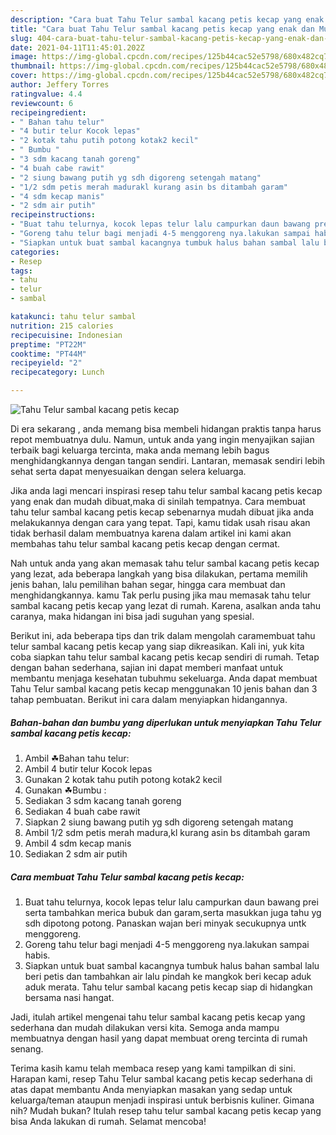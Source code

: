 ```yaml
---
description: "Cara buat Tahu Telur sambal kacang petis kecap yang enak dan Mudah Dibuat"
title: "Cara buat Tahu Telur sambal kacang petis kecap yang enak dan Mudah Dibuat"
slug: 404-cara-buat-tahu-telur-sambal-kacang-petis-kecap-yang-enak-dan-mudah-dibuat
date: 2021-04-11T11:45:01.202Z
image: https://img-global.cpcdn.com/recipes/125b44cac52e5798/680x482cq70/tahu-telur-sambal-kacang-petis-kecap-foto-resep-utama.jpg
thumbnail: https://img-global.cpcdn.com/recipes/125b44cac52e5798/680x482cq70/tahu-telur-sambal-kacang-petis-kecap-foto-resep-utama.jpg
cover: https://img-global.cpcdn.com/recipes/125b44cac52e5798/680x482cq70/tahu-telur-sambal-kacang-petis-kecap-foto-resep-utama.jpg
author: Jeffery Torres
ratingvalue: 4.4
reviewcount: 6
recipeingredient:
- " Bahan tahu telur"
- "4 butir telur Kocok lepas"
- "2 kotak tahu putih potong kotak2 kecil"
- " Bumbu "
- "3 sdm kacang tanah goreng"
- "4 buah cabe rawit"
- "2 siung bawang putih yg sdh digoreng setengah matang"
- "1/2 sdm petis merah madurakl kurang asin bs ditambah garam"
- "4 sdm kecap manis"
- "2 sdm air putih"
recipeinstructions:
- "Buat tahu telurnya, kocok lepas telur lalu campurkan daun bawang prei serta tambahkan merica bubuk dan garam,serta masukkan juga tahu yg sdh dipotong potong. Panaskan wajan beri minyak secukupnya untk menggoreng."
- "Goreng tahu telur bagi menjadi 4-5 menggoreng nya.lakukan sampai habis."
- "Siapkan untuk buat sambal kacangnya tumbuk halus bahan sambal lalu beri petis dan tambahkan air lalu pindah ke mangkok beri kecap aduk aduk merata. Tahu telur sambal kacang petis kecap siap di hidangkan bersama nasi hangat."
categories:
- Resep
tags:
- tahu
- telur
- sambal

katakunci: tahu telur sambal 
nutrition: 215 calories
recipecuisine: Indonesian
preptime: "PT22M"
cooktime: "PT44M"
recipeyield: "2"
recipecategory: Lunch

---
```



![Tahu Telur sambal kacang petis kecap](https://img-global.cpcdn.com/recipes/125b44cac52e5798/680x482cq70/tahu-telur-sambal-kacang-petis-kecap-foto-resep-utama.jpg)

Di era  sekarang , anda memang bisa membeli hidangan praktis tanpa harus repot membuatnya dulu. Namun, untuk anda yang ingin menyajikan sajian terbaik bagi keluarga tercinta, maka anda memang lebih bagus menghidangkannya dengan tangan sendiri. Lantaran, memasak sendiri lebih sehat serta dapat menyesuaikan dengan selera keluarga.

Jika anda lagi mencari inspirasi resep tahu telur sambal kacang petis kecap yang enak dan mudah dibuat,maka di sinilah tempatnya. Cara membuat tahu telur sambal kacang petis kecap  sebenarnya mudah dibuat jika anda melakukannya dengan cara yang tepat. Tapi, kamu tidak usah risau akan tidak berhasil dalam membuatnya 
karena dalam artikel ini kami akan membahas tahu telur sambal kacang petis kecap dengan cermat.  



Nah untuk anda yang akan memasak tahu telur sambal kacang petis kecap yang lezat, ada beberapa langkah yang bisa dilakukan, pertama memilih jenis bahan, lalu pemilihan bahan segar, hingga cara membuat dan menghidangkannya. kamu Tak perlu pusing jika mau memasak tahu telur sambal kacang petis kecap yang lezat di rumah. Karena, asalkan anda  tahu caranya, maka hidangan ini bisa jadi suguhan yang spesial.

Berikut ini, ada beberapa tips dan trik dalam mengolah caramembuat tahu telur sambal kacang petis kecap yang siap dikreasikan. Kali ini, yuk kita coba siapkan tahu telur sambal kacang petis kecap sendiri di rumah. Tetap dengan bahan sederhana, sajian ini dapat memberi manfaat untuk membantu menjaga kesehatan tubuhmu sekeluarga. Anda dapat membuat Tahu Telur sambal kacang petis kecap menggunakan 10 jenis bahan dan 3 tahap pembuatan. Berikut ini cara dalam menyiapkan hidangannya.

<!--inarticleads1-->

##### Bahan-bahan dan bumbu yang diperlukan untuk menyiapkan Tahu Telur sambal kacang petis kecap:

1. Ambil  ☘Bahan tahu telur:
1. Ambil 4 butir telur Kocok lepas
1. Gunakan 2 kotak tahu putih potong kotak2 kecil
1. Gunakan  ☘Bumbu :
1. Sediakan 3 sdm kacang tanah goreng
1. Sediakan 4 buah cabe rawit
1. Siapkan 2 siung bawang putih yg sdh digoreng setengah matang
1. Ambil 1/2 sdm petis merah madura,kl kurang asin bs ditambah garam
1. Ambil 4 sdm kecap manis
1. Sediakan 2 sdm air putih




<!--inarticleads2-->

##### Cara membuat Tahu Telur sambal kacang petis kecap:

1. Buat tahu telurnya, kocok lepas telur lalu campurkan daun bawang prei serta tambahkan merica bubuk dan garam,serta masukkan juga tahu yg sdh dipotong potong. Panaskan wajan beri minyak secukupnya untk menggoreng.
1. Goreng tahu telur bagi menjadi 4-5 menggoreng nya.lakukan sampai habis.
1. Siapkan untuk buat sambal kacangnya tumbuk halus bahan sambal lalu beri petis dan tambahkan air lalu pindah ke mangkok beri kecap aduk aduk merata. Tahu telur sambal kacang petis kecap siap di hidangkan bersama nasi hangat.




Jadi, itulah artikel mengenai  tahu telur sambal kacang petis kecap  yang sederhana dan mudah dilakukan versi kita. Semoga anda mampu membuatnya dengan hasil yang dapat membuat oreng tercinta di rumah senang. 

Terima kasih kamu telah membaca resep yang kami tampilkan di sini. Harapan kami, resep  Tahu Telur sambal kacang petis kecap sederhana di atas dapat membantu Anda menyiapkan masakan yang sedap untuk keluarga/teman ataupun menjadi inspirasi untuk berbisnis kuliner. Gimana nih? Mudah bukan? Itulah resep tahu telur sambal kacang petis kecap yang bisa Anda lakukan di rumah. Selamat mencoba!

